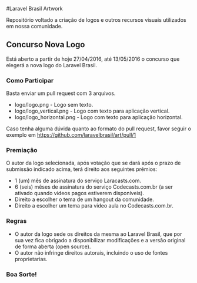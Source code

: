 #Laravel Brasil Artwork

Repositório voltado a criação de logos e outros recursos visuais utilizados em nossa comunidade.


## Concurso Nova Logo

Está aberto a partir de hoje 27/04/2016, até 13/05/2016 o concurso que elegerá a nova logo do Laravel Brasil.

### Como Participar

Basta enviar um pull request com 3 arquivos.

- logo/logo.png - Logo sem texto.
- logo/logo_vertical.png - Logo com texto para aplicação vertical.
- logo/logo_horizontal.png - Logo com texto para aplicação horizontal.

Caso tenha alguma dúvida quanto ao formato do pull request, favor seguir o exemplo em https://github.com/laravelbrasil/art/pull/1


### Premiação

O autor da logo selecionada, após votação que se dará após o prazo de submissão indicado acima, terá direito aos seguintes prêmios:

- 1 (um) mês de assinatura do serviço Laracasts.com.
- 6 (seis) mêses de assinatura do serviço Codecasts.com.br (a ser ativado quando videos pagos estiverem disponíveis).
- Direito a escolher o tema de um hangout da comunidade.
- Direito a escolher um tema para video aula no Codecasts.com.br.

### Regras

- O autor da logo sede os direitos da mesma ao Laravel Brasil, que por sua vez fica obrigado a disponibilizar modificações e a versão original de forma aberta (open source).
- O autor não infringe direitos autorais, incluindo o uso de fontes proprietarias.


### Boa Sorte!
